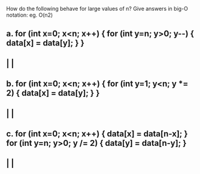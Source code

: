 How do the following behave for large values of n? Give answers in big-O notation:  eg. O(n2)

a.
  for (int x=0; x<n; x++) {
    for (int y=n; y>0; y--) {
      data[x]  =  data[y]; 
    }
  }
--------------
|            |
--------------

b.
  for (int x=0; x<n; x++) {
    for (int y=1; y<n; y *= 2) {
      data[x]  =  data[y]; 
    }
  }
--------------
|            |
--------------

c.
  for (int x=0; x<n; x++) {
    data[x]  =  data[n-x];
  }
  for (int y=n; y>0; y /= 2) {
    data[y]  =  data[n-y];
  }
--------------
|            |
--------------
